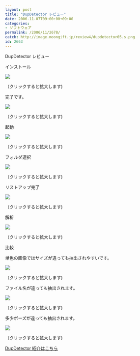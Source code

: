```yaml
---
layout: post
title: "DupDetector レビュー"
date: 2006-11-07T09:00:00+09:00
categories:
- ソフトウェア
permalink: /2006/11/2678/
catch: http://image.moongift.jp/review4/dupdetector05.s.png
id: 2663
---
```

DupDetector レビュー  
<!--more-->

インストール

  

[![](http://image.moongift.jp/review4/dupdetector01.s.png)](http://image.moongift.jp/review4/dupdetector01.png)  
  
（クリックすると拡大します)

  

完了です。

  

[![](http://image.moongift.jp/review4/dupdetector02.s.png)](http://image.moongift.jp/review4/dupdetector02.png)  
  
（クリックすると拡大します)

  

起動

  

[![](http://image.moongift.jp/review4/dupdetector03.s.png)](http://image.moongift.jp/review4/dupdetector03.png)  
  
（クリックすると拡大します)

  

フォルダ選択

  

[![](http://image.moongift.jp/review4/dupdetector04.s.png)](http://image.moongift.jp/review4/dupdetector04.png)  
  
（クリックすると拡大します)

  

リストアップ完了

  

[![](http://image.moongift.jp/review4/dupdetector05.s.png)](http://image.moongift.jp/review4/dupdetector05.png)  
  
（クリックすると拡大します)

  

解析

  

[![](http://image.moongift.jp/review4/dupdetector06.s.png)](http://image.moongift.jp/review4/dupdetector06.png)  
  
（クリックすると拡大します)

  

比較

  

単色の画像ではサイズが違っても抽出されやすいです。

  

[![](http://image.moongift.jp/review4/dupdetector07.s.png)](http://image.moongift.jp/review4/dupdetector07.png)  
  
（クリックすると拡大します)

  

ファイル名が違っても抽出されます。

  

[![](http://image.moongift.jp/review4/dupdetector08.s.png)](http://image.moongift.jp/review4/dupdetector08.png)  
  
（クリックすると拡大します)

  

多少ポーズが違っても抽出されます。

  

[![](http://image.moongift.jp/review4/dupdetector09.s.png)](http://image.moongift.jp/review4/dupdetector09.png)  
  
（クリックすると拡大します)

  

[DupDetector 紹介はこちら](http://fw.moongift.jp/intro/i-2677.html)


